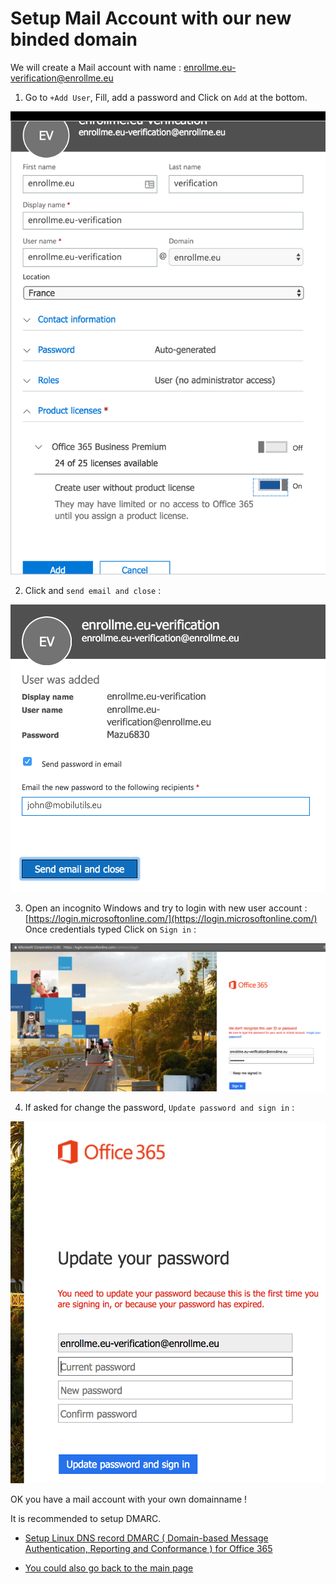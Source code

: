 # Setup Mail Account with our new binded domain

We will create a Mail account with name : enrollme.eu-verification@enrollme.eu  

1. Go to `+Add User`, Fill, add a password and Click on `Add` at the bottom.  

 ![O365 Add User](O365_AdminPortalAddUser.png)  

2. Click and `send email and close` :  

 ![O365 add user OK](O365_AddUserSendemail.png)

3. Open an incognito Windows and try to login with new user account : [https://login.microsoftonline.com/](https://login.microsoftonline.com/)
Once credentials typed Click on `Sign in` :    

 ![O365 first login](O365_UserVerifLogin.png)

4. If asked for change the password, `Update password and sign in` :  

 ![O 365 first login change password](O365_UserVerifLogin_2.png) 

 OK you have a mail account with your own domainname !

It is recommended to setup DMARC.  
 * [Setup Linux DNS record DMARC ( Domain-based Message Authentication, Reporting and Conformance ) for Office 365](O365_SetupDMARCWithLinux.md)   

 * [You could also go back to the main page](../README.md)  

